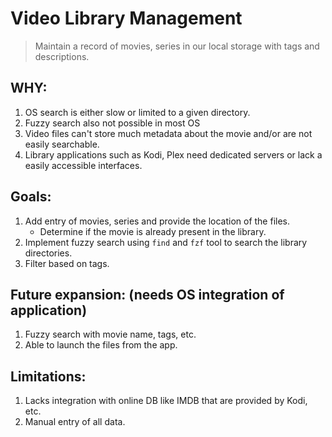 # Video Library Management

> Maintain a record of movies, series in our local storage with tags and descriptions. 


## WHY: 

1. OS search is either slow or limited to a given directory. 
2. Fuzzy search also not possible in most OS
3. Video files can't store much metadata about the movie and/or are not easily searchable.
4. Library applications such as Kodi, Plex need dedicated servers or lack a easily accessible interfaces.


## Goals:

1. Add entry of movies, series and provide the location of the files.
	- Determine if the movie is already present in the library.
2. Implement fuzzy search using `find` and `fzf` tool to search the library directories.
3. Filter based on tags.


## Future expansion: (needs OS integration of application)

1. Fuzzy search with movie name, tags, etc.
2. Able to launch the files from the app.


## Limitations: 

1. Lacks integration with online DB like IMDB that are provided by Kodi, etc.
2. Manual entry of all data.